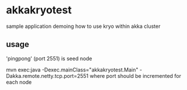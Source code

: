 # akkakryotest
sample application demoing how to use kryo within akka cluster

## usage
'pingpong' (port 2551) is seed node

mvn exec:java -Dexec.mainClass="akkakryotest.Main" -Dakka.remote.netty.tcp.port=2551 where port should be incremented for each node
